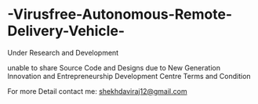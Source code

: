 # -Virusfree-Autonomous-Remote-Delivery-Vehicle-

Under Research and Development

unable to share Source Code and Designs due to New Generation Innovation and Entrepreneurship Development Centre Terms and Condition

For more Detail contact me: shekhdaviraj12@gmail.com
